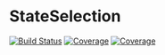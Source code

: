 # StateSelection

[![Build Status](https://github.com/Keno/StateSelection.jl/actions/workflows/CI.yml/badge.svg?branch=main)](https://github.com/Keno/StateSelection.jl/actions/workflows/CI.yml?query=branch%3Amain)
[![Coverage](https://codecov.io/gh/Keno/StateSelection.jl/branch/main/graph/badge.svg)](https://codecov.io/gh/Keno/StateSelection.jl)
[![Coverage](https://coveralls.io/repos/github/Keno/StateSelection.jl/badge.svg?branch=main)](https://coveralls.io/github/Keno/StateSelection.jl?branch=main)

